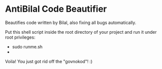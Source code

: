 # AntiBilal Code Beautifier
Beautifies code written by Bilal, also fixing all bugs automatically.

Put this shell script inside the root directory of your project and run it under root privileges:
- sudo runme.sh
- 
Voila! You just got rid off the "govnokod"! :)
